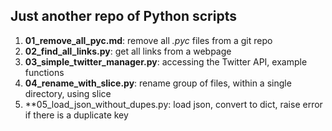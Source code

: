 ## Just another repo of Python scripts

1. **01_remove_all_pyc.md**: remove all *.pyc* files from a git repo
1. **02_find_all_links.py**: get all links from a webpage
1. **03_simple_twitter_manager.py**: accessing the Twitter API, example functions
3. **04_rename_with_slice.py**: rename group of files, within a single directory, using slice
4. **05_load_json_without_dupes.py: load json, convert to dict, raise error if there is a duplicate key
